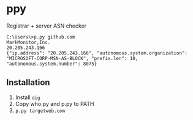 # ppy
Registrar + server ASN checker

```
C:\Users\>p.py github.com
MarkMonitor,Inc.
20.205.243.166
{"ip.address": "20.205.243.166", "autonomous.system.organization": "MICROSOFT-CORP-MSN-AS-BLOCK", "prefix.len": 10, "autonomous.system.number": 8075}

```



## Installation
1. Install `dig`
2. Copy who.py and p.py to PATH
3. `p.py targetweb.com`

